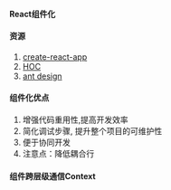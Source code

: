 <!--
 * @Author: your name
 * @Date: 2021-01-12 15:50:37
 * @LastEditTime: 2021-01-12 16:27:30
 * @LastEditors: your name
 * @Description: In User Settings Edit
 * @FilePath: \kReact\react高级\01React组件化.MD
-->
#### React组件化

#### 资源
1. [create-react-app](https://www.html.cn/create-react-app/docs/getting-started/)
2. [HOC](https://reactjs.org/docs/higher-order-components.html)
3. [ant design](https://ant.design/docs/react/use-with-create-react-app-cn)

#### 组件化优点
1. 增强代码重用性,提高开发效率
2. 简化调试步骤, 提升整个项目的可维护性
3. 便于协同开发
4. 注意点：降低耦合行

#### 组件跨层级通信Context